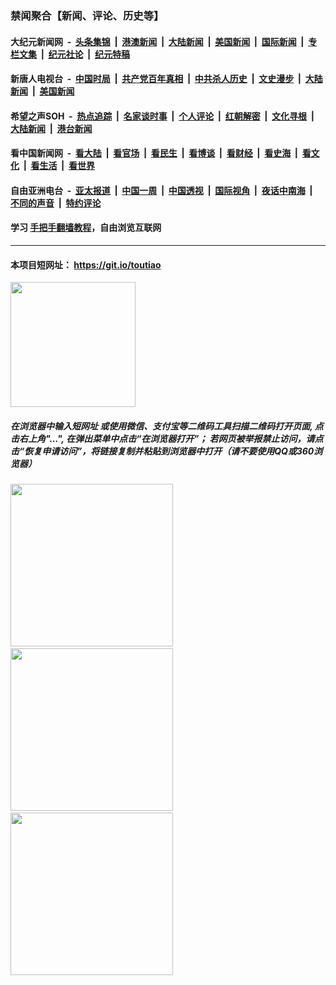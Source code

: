 ### 禁闻聚合【新闻、评论、历史等】

#### 大纪元新闻网 &nbsp;-&nbsp; [头条集锦](indexes/E头条集锦.md?t=03170331) &nbsp;|&nbsp; [港澳新闻](indexes/E港澳新闻.md?t=03170331)  &nbsp;|&nbsp; [大陆新闻](indexes/E大陆新闻.md?t=03170331) &nbsp;|&nbsp; [美国新闻](indexes/E美国新闻.md?t=03170331) &nbsp;|&nbsp; [国际新闻](indexes/E国际新闻.md?t=03170331) &nbsp;|&nbsp; [专栏文集](indexes/E专栏文集.md?t=03170331) &nbsp;|&nbsp; [纪元社论](indexes/E纪元社论.md?t=03170331) &nbsp;|&nbsp; [纪元特稿](indexes/E纪元特稿.md?t=03170331) 

#### 新唐人电视台 &nbsp;-&nbsp; [中国时局](indexes/N中国时局.md?t=03170331) &nbsp;|&nbsp; [共产党百年真相](indexes/N共产党百年真相.md?t=03170331) &nbsp;|&nbsp; [中共杀人历史](indexes/N中共杀人历史.md?t=03170331) &nbsp;|&nbsp; [文史漫步](indexes/N文史漫步.md?t=03170331) &nbsp;|&nbsp; [大陆新闻](indexes/N大陆新闻.md?t=03170331) &nbsp;|&nbsp; [美国新闻](indexes/N美国新闻.md?t=03170331)

#### 希望之声SOH &nbsp;-&nbsp; [热点追踪](indexes/H热点追踪.md?t=03170331) &nbsp;|&nbsp; [名家谈时事](indexes/H名家谈时事.md?t=03170331) &nbsp;|&nbsp; [个人评论](indexes/H个人评论.md?t=03170331)  &nbsp;|&nbsp; [红朝解密](indexes/H红朝解密.md?t=03170331) &nbsp;|&nbsp; [文化寻根](indexes/H文化寻根.md?t=03170331) &nbsp;|&nbsp; [大陆新闻](indexes/H大陆新闻.md?t=03170331) &nbsp;|&nbsp; [港台新闻](indexes/H港台新闻.md?t=03170331)

#### 看中国新闻网 &nbsp;-&nbsp; [看大陆](indexes/S看大陆.md?t=03170331) &nbsp;|&nbsp; [看官场](indexes/S看官场.md?t=03170331) &nbsp;|&nbsp; [看民生](indexes/S看民生.md?t=03170331)  &nbsp;|&nbsp; [看博谈](indexes/S看博谈.md?t=03170331) &nbsp;|&nbsp; [看财经](indexes/S看财经.md?t=03170331) &nbsp;|&nbsp; [看史海](indexes/S看史海.md?t=03170331) &nbsp;|&nbsp; [看文化](indexes/S看文化.md?t=03170331) &nbsp;|&nbsp; [看生活](indexes/S看生活.md?t=03170331) &nbsp;|&nbsp; [看世界](indexes/S看世界.md?t=03170331)

#### 自由亚洲电台 &nbsp;-&nbsp; [亚太报道](indexes/R亚太报道.md?t=03170331) &nbsp;|&nbsp; [中国一周](indexes/R中国一周.md?t=03170331) &nbsp;|&nbsp; [中国透视](indexes/R中国透视.md?t=03170331)  &nbsp;|&nbsp; [国际视角](indexes/R国际视角.md?t=03170331) &nbsp;|&nbsp; [夜话中南海](indexes/R夜话中南海.md?t=03170331) &nbsp;|&nbsp; [不同的声音](indexes/R不同的声音.md?t=03170331) &nbsp;|&nbsp; [特约评论](indexes/R特约评论.md?t=03170331)

#### 学习 [手把手翻墙教程](https://github.com/gfw-breaker/guides/wiki)，自由浏览互联网

----

#### 本项目短网址： https://git.io/toutiao
<img src="https://raw.githubusercontent.com/gfw-breaker/banned-news/master/scripts/img/qr.png" width="200px"/>  

##### 在浏览器中输入短网址 或使用微信、支付宝等二维码工具扫描二维码打开页面, 点击右上角"...", 在弹出菜单中点击“在浏览器打开”； 若网页被举报禁止访问，请点击“恢复申请访问”，将链接复制并粘贴到浏览器中打开（请不要使用QQ或360浏览器）

<img src="https://raw.githubusercontent.com/gfw-breaker/banned-news/master/scripts/img/1.png" width="260px"/> &nbsp; <img src="https://raw.githubusercontent.com/gfw-breaker/banned-news/master/scripts/img/2.png" width="260px"/> &nbsp; <img src="https://raw.githubusercontent.com/gfw-breaker/banned-news/master/scripts/img/3.png" width="260px"/>
